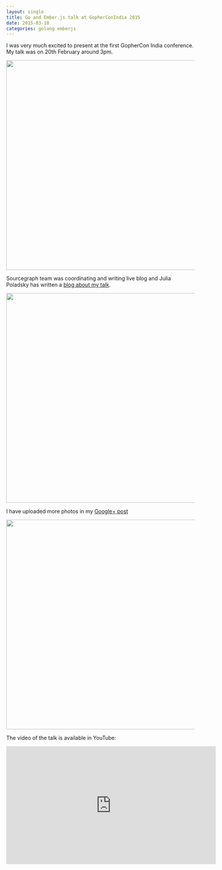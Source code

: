 ```yaml
---
layout: single
title: Go and Ember.js talk at GopherConIndia 2015
date: 2015-03-10
categories: golang emberjs
---
```


I was very much excited to present at the first GopherCon India
conference.  My talk was on 20th February around 3pm.

<img src="https://dl.dropboxusercontent.com/u/37164281/blog/gopherconindia2.jpg" style="width: 560px" />

Sourcegraph team was coordinating and writing live blog and Julia
Poladsky has written a <a
href="https://sourcegraph.com/blog/live/gopherconindia/111591653516">blog
about my talk</a>.

<img src="https://dl.dropboxusercontent.com/u/37164281/blog/gopherconindia1.jpg" style="width: 560px" />

I have uploaded more photos in my <a
href="https://plus.google.com/+BaijuMuthukadan/posts/CXFe7zvdiBh">Google+
post</a>


<img src="https://dl.dropboxusercontent.com/u/37164281/blog/gopherconindia3.jpg" style="width: 560px" />

The video of the talk is available in YouTube:

<iframe width="560" height="315" src="https://www.youtube.com/embed/JXljs5ciwKE" frameborder="0" allowfullscreen></iframe>


